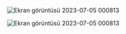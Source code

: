 ![Ekran görüntüsü 2023-07-05 000813](https://github.com/burcukcm/food-recipe-app/assets/96121254/e36b55dd-7496-4b8e-9279-c298e891dfd0)

![Ekran görüntüsü 2023-07-05 000813](https://github.com/burcukcm/food-recipe-app/assets/96121254/45c0edbd-2274-477b-8765-da7a689e5604)
